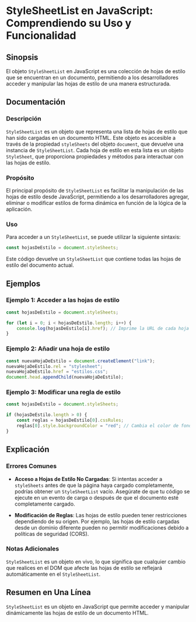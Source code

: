 <!--
Meta Description: # StyleSheetList en JavaScript: Comprendiendo su Uso y Funcionalidad ## Sinopsis El objeto `StyleSheetList` en JavaScript es una colección de hojas de...
Meta Keywords: estilo, que, hojas, stylesheetlist, las
-->

# StyleSheetList en JavaScript: Comprendiendo su Uso y Funcionalidad

## Sinopsis
El objeto `StyleSheetList` en JavaScript es una colección de hojas de estilo que se encuentran en un documento, permitiendo a los desarrolladores acceder y manipular las hojas de estilo de una manera estructurada.

## Documentación
### Descripción
`StyleSheetList` es un objeto que representa una lista de hojas de estilo que han sido cargadas en un documento HTML. Este objeto es accesible a través de la propiedad `styleSheets` del objeto `document`, que devuelve una instancia de `StyleSheetList`. Cada hoja de estilo en esta lista es un objeto `StyleSheet`, que proporciona propiedades y métodos para interactuar con las hojas de estilo.

### Propósito
El principal propósito de `StyleSheetList` es facilitar la manipulación de las hojas de estilo desde JavaScript, permitiendo a los desarrolladores agregar, eliminar o modificar estilos de forma dinámica en función de la lógica de la aplicación.

### Uso
Para acceder a un `StyleSheetList`, se puede utilizar la siguiente sintaxis:

```javascript
const hojasDeEstilo = document.styleSheets;
```

Este código devuelve un `StyleSheetList` que contiene todas las hojas de estilo del documento actual.

## Ejemplos
### Ejemplo 1: Acceder a las hojas de estilo
```javascript
const hojasDeEstilo = document.styleSheets;

for (let i = 0; i < hojasDeEstilo.length; i++) {
    console.log(hojasDeEstilo[i].href); // Imprime la URL de cada hoja de estilo
}
```

### Ejemplo 2: Añadir una hoja de estilo
```javascript
const nuevaHojaDeEstilo = document.createElement("link");
nuevaHojaDeEstilo.rel = "stylesheet";
nuevaHojaDeEstilo.href = "estilos.css";
document.head.appendChild(nuevaHojaDeEstilo);
```

### Ejemplo 3: Modificar una regla de estilo
```javascript
const hojasDeEstilo = document.styleSheets;

if (hojasDeEstilo.length > 0) {
    const reglas = hojasDeEstilo[0].cssRules;
    reglas[0].style.backgroundColor = "red"; // Cambia el color de fondo de la primera regla
}
```

## Explicación
### Errores Comunes
- **Acceso a Hojas de Estilo No Cargadas**: Si intentas acceder a `styleSheets` antes de que la página haya cargado completamente, podrías obtener un `StyleSheetList` vacío. Asegúrate de que tu código se ejecute en un evento de carga o después de que el documento esté completamente cargado.
  
- **Modificación de Reglas**: Las hojas de estilo pueden tener restricciones dependiendo de su origen. Por ejemplo, las hojas de estilo cargadas desde un dominio diferente pueden no permitir modificaciones debido a políticas de seguridad (CORS).

### Notas Adicionales
`StyleSheetList` es un objeto en vivo, lo que significa que cualquier cambio que realices en el DOM que afecte las hojas de estilo se reflejará automáticamente en el `StyleSheetList`.

## Resumen en Una Línea
`StyleSheetList` es un objeto en JavaScript que permite acceder y manipular dinámicamente las hojas de estilo de un documento HTML.